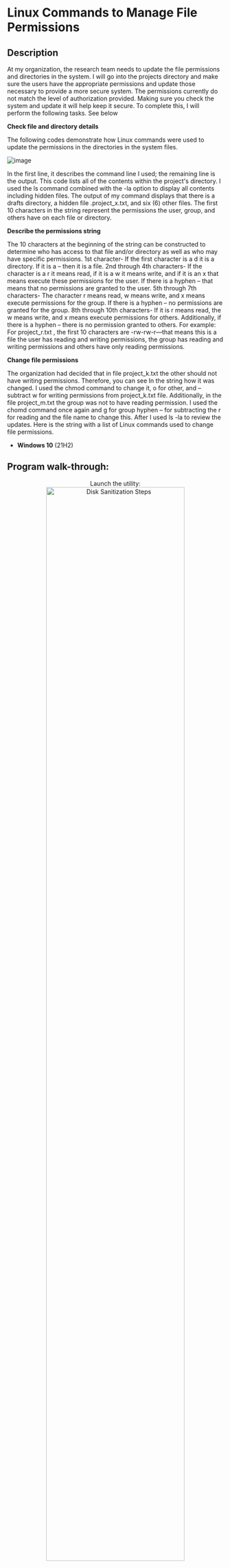 <h1>Linux Commands to Manage File Permissions</h1>

<h2>Description</h2>
At my organization, the research team needs to update the file permissions and directories in the system. I will go into the projects directory and make sure the users have the appropriate permissions and update those necessary to provide a more secure system. The permissions currently do not match the level of authorization provided. Making sure you check the system and update it will help keep it secure. To complete this, I will perform the following tasks. See below 
<br />

<b>Check file and directory details</b> 

The following codes demonstrate how Linux commands were used to update the permissions in the directories in the system files.

![image](https://github.com/digital-md/Linux-commands-to-manage-file-permissions/assets/156498985/5390cbae-7250-43eb-b7e0-46df02c6f537)

In the first line, it describes the command line I used; the remaining line is the output. This code lists all of the contents within the project's directory. I used the ls command combined with the -la option to display all contents including hidden files. The output of my command displays that there is a drafts directory, a hidden file .project_x.txt, and six (6) other files. The first 10 characters in the string represent the permissions the user, group, and others have on each file or directory. 

<b>Describe the permissions string</b>

The 10 characters at the beginning of the string can be constructed to determine who has access to that file and/or directory as well as who may have specific permissions. 
1st character- If the first character is a d it is a directory. If it is a – then it is a file. 
2nd through 4th characters- If the character is a r it means read, if it is a w it means write, and if it is an x that means execute these permissions for the user.  If there is a hyphen – that means that no permissions are granted to the user. 
5th through 7th characters- The character r means read, w means write, and x means execute permissions for the group. If there is a hyphen – no permissions are granted for the group. 
8th through 10th characters- If it is r means read, the w means write, and x means execute permissions for others. Additionally, if there is a hyphen – there is no permission granted to others. 
For example: For project_r.txt , the first 10 characters are -rw-rw-r—that means this is a file the user has reading and writing permissions, the group has reading and writing permissions and others have only reading permissions. 

<b>Change file permissions</b>

The organization had decided that in file project_k.txt the other should not have writing permissions. Therefore, you can see In the string how it was changed. I used the chmod command to change it, o for other, and – subtract w for writing permissions from project_k.txt file. Additionally, in the file project_m.txt the group was not to have reading permission. I used the chomd command once again and g for group hyphen – for subtracting the r for reading and the file name to change this. After I used ls -la to review the updates.  Here is the string with a list of Linux commands used to change file permissions. 

- <b>Windows 10</b> (21H2)

<h2>Program walk-through:</h2>

<p align="center">
Launch the utility: <br/>
<img src="https://i.imgur.com/62TgaWL.png" height="80%" width="80%" alt="Disk Sanitization Steps"/>
<br />
<br />
Select the disk:  <br/>
<img src="https://i.imgur.com/tcTyMUE.png" height="80%" width="80%" alt="Disk Sanitization Steps"/>
<br />
<br />
Enter the number of passes: <br/>
<img src="https://i.imgur.com/nCIbXbg.png" height="80%" width="80%" alt="Disk Sanitization Steps"/>
<br />
<br />
Confirm your selection:  <br/>
<img src="https://i.imgur.com/cdFHBiU.png" height="80%" width="80%" alt="Disk Sanitization Steps"/>
<br />
<br />
Wait for process to complete (may take some time):  <br/>
<img src="https://i.imgur.com/JL945Ga.png" height="80%" width="80%" alt="Disk Sanitization Steps"/>
<br />
<br />
Sanitization complete:  <br/>
<img src="https://i.imgur.com/K71yaM2.png" height="80%" width="80%" alt="Disk Sanitization Steps"/>
<br />
<br />
Observe the wiped disk:  <br/>
<img src="https://i.imgur.com/AeZkvFQ.png" height="80%" width="80%" alt="Disk Sanitization Steps"/>
</p>

<!--
 ```diff
- text in red
+ text in green
! text in orange
# text in gray
@@ text in purple (and bold)@@
```
--!>
